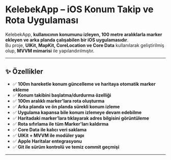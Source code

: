 # KelebekApp – iOS Konum Takip ve Rota Uygulaması

KelebekApp, **kullanıcının konumunu izleyen, 100 metre aralıklarla marker ekleyen ve arka planda çalışabilen bir iOS uygulamasıdır**.  
Bu proje, **UIKit, MapKit, CoreLocation ve Core Data** kullanılarak geliştirilmiş olup, **MVVM mimarisi** ile yapılandırılmıştır.

---

## ✨ Özellikler

- ✅ **100m hareketle konum güncelleme ve haritaya otomatik marker ekleme**
- ✅ **Konum takibini başlatma/durdurma özelliği**
- ✅ **100m aralıklı marker'lara rota oluşturma**
- ✅ **Arka planda ve ön planda sürekli konum izleme**
- ✅ **Uygulama kapansa bile konum izlemeye devam edebilme**
- ✅ **Haritadaki marker’lara tıklayarak adres bilgisini görüntüleme**
- ✅ **Rota sıfırlama ile tüm Marker'ları kaldırma**
- ✅ **Core Data ile kalıcı veri saklama**
- ✅ **UIKit + MVVM ile modüler yapı**
- ✅ **Apple Haritalar entegrasyonu**
- ✅ **Git ile sürüm kontrolü ve temiz commit geçmişi**

---
